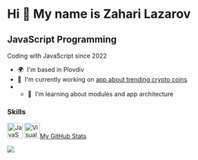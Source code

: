 Hi 👋 My name is Zahari Lazarov
===============================
JavaScript Programming
----------------------
Coding with JavaScript since 2022  
* 🌍  I'm based in Plovdiv
* 🚀  I'm currently working on [app about trending crypto coins](http://https://trendingcrypto.glitch.me)
* * 🧠  I'm learning about modules and app architecture

### Skills  

<p align="left"> <a href="https://developer.mozilla.org/en-US/docs/Web/JavaScript" target="_blank" rel="noreferrer"><img src="https://raw.githubusercontent.com/danielcranney/readme-generator/main/public/icons/skills/javascript-colored.svg" width="36" height="36" alt="JavaScript" /></a>
<a href="https://code.visualstudio.com/docs" target="_blank" rel="noreferrer"><img src="https://cdn.jsdelivr.net/gh/devicons/devicon/icons/vscode/vscode-original.svg" width="36" height="36" alt="Visual Studio Code“ /></a></p> 

### My GitHub Stats

<a href="http://www.github.com/harecs"><img src="https://github-readme-streak-stats.herokuapp.com/?user=harecs&stroke=64748b&background=22272e&ring=facc15&fire=facc15&currStreakNum=64748b&currStreakLabel=facc15&sideNums=64748b&sideLabels=64748b&dates=64748b&hide_border=true" /></a>
